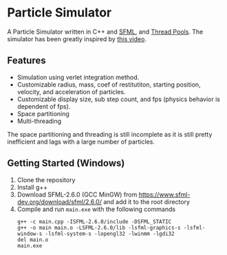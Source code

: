 # Particle Simulator
A Particle Simulator written in C++ and [SFML](https://www.sfml-dev.org/), and [Thread Pools](https://github.com/bshoshany/thread-pool).
The simulator has been greatly inspired by [this video](https://www.youtube.com/watch?v=9IULfQH7E90&t=1s).


## Features
- Simulation using verlet integration method.
- Customizable radius, mass, coef of restitutiton, starting position, velocity, and acceleration of particles.
- Customizable display size, sub step count, and fps (physics behavior is dependent of fps).
- Space partitioning
- Multi-threading

The space partitioning and threading is still incomplete as it is still pretty inefficient and lags with a large number of particles. 


## Getting Started (Windows)
1. Clone the repository
2. Install g++
3. Download SFML-2.6.0 (GCC MinGW) from https://www.sfml-dev.org/download/sfml/2.6.0/ and add it to the root directory
4. Compile and run `main.exe` with the following commands
    ```
    g++ -c main.cpp -ISFML-2.6.0/include -DSFML_STATIC
    g++ -o main main.o -LSFML-2.6.0/lib -lsfml-graphics-s -lsfml-window-s -lsfml-system-s -lopengl32 -lwinmm -lgdi32
    del main.o
    main.exe
    ```
